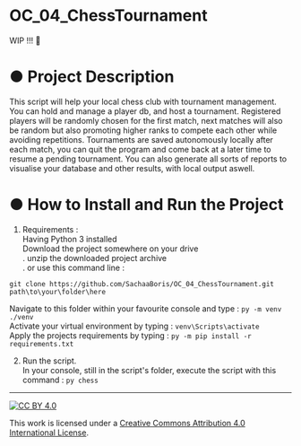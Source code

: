 # OC_04_ChessTournament

WIP !!!  :construction_worker:

# ● Project Description  
This script will help your local chess club with tournament management.
You can hold and manage a player db, and host a tournament. Registered players will be randomly chosen for the first match, next matches will also be random but also promoting higher ranks to compete each other while avoiding repetitions.
Tournaments are saved autonomously locally after each match, you can quit the program and come back at a later time to resume a pending tournament.
You can also generate all sorts of reports to visualise your database and other results, with local output aswell.
  
# ● How to Install and Run the Project  
1. Requirements :  
Having Python 3 installed  
Download the project somewhere on your drive  
. unzip the downloaded project archive  
. or use this command line :  
```
git clone https://github.com/SachaaBoris/OC_04_ChessTournament.git path\to\your\folder\here  
```
Navigate to this folder within your favourite console and type : `py -m venv ./venv`  
Activate your virtual environment by typing : `venv\Scripts\activate`  
Apply the projects requirements by typing : `py -m pip install -r requirements.txt`  

2. Run the script.  
In your console, still in the script's folder, execute the script with this command : `py chess`  
  
---  
  
[![CC BY 4.0][cc-by-shield]][cc-by]  
  
This work is licensed under a [Creative Commons Attribution 4.0 International License][cc-by].  
  
[cc-by]: http://creativecommons.org/licenses/by/4.0/  
[cc-by-shield]: https://img.shields.io/badge/License-CC%20BY%204.0-lightgrey.svg  